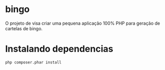 # bingo

O projeto de visa criar uma pequena aplicação 100% PHP para geração de cartelas de bingo.

# Instalando dependencias 

    php composer.phar install

